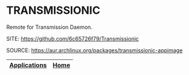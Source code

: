 # TRANSMISSIONIC

 Remote for Transmission Daemon.

 SITE: https://github.com/6c65726f79/Transmissionic

 SOURCE: https://aur.archlinux.org/packages/transmissionic-appimage

 | [Applications](https://portable-linux-apps.github.io/apps.html) | [Home](https://portable-linux-apps.github.io)
 | --- | --- |
